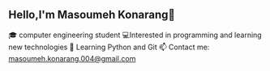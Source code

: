 ## Hello,I'm Masoumeh Konarang👋

  <hi>🎓 computer engineering student
  <hi>💻Interested in programming and learning new technologies
  🌱 Learning Python and Git
  📫 Contact me: masoumeh.konarang.004@gmail.com

